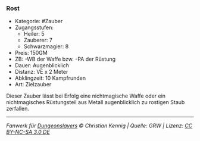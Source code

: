 ### Rost

- Kategorie: #Zauber
- Zugangsstufen:
  - Heiler: 5
  - Zauberer: 7
  - Schwarzmagier: 8
- Preis: 150GM
- ZB: -WB der Waffe bzw. -PA der Rüstung
- Dauer: Augenblicklich
- Distanz: VE x 2 Meter
- Abklingzeit: 10 Kampfrunden
- Art: Zielzauber

Dieser Zauber lässt bei Erfolg eine nichtmagische Waffe oder ein nichtmagisches Rüstungsteil aus Metall augenblicklich zu rostigen Staub zerfallen.

---

_Fanwerk für [Dungeonslayers](https://www.dungeonslayers.net/) © Christian Kennig | Quelle: GRW | Lizenz: [CC BY-NC-SA 3.0 DE](https://creativecommons.org/licenses/by-nc-sa/3.0/de/)_
